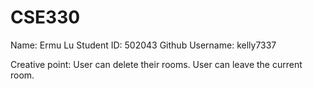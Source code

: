 
# CSE330
Name: Ermu Lu
Student ID: 502043
Github Username: kelly7337

Creative point: User can delete their rooms. User can leave the current room.
